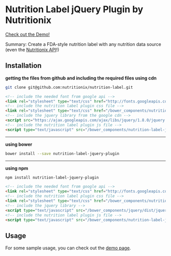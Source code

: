 Nutrition Label jQuery Plugin by Nutritionix
============================================

[Check out the Demo!](http://dev2.nutritionix.com/html/label-jquery-plugin/demo/demo.html)

Summary: Create a FDA-style nutrition label with any nutrition data source (even the [Nutritionix API](http://www.nutritionix.com/api)!)


Installation
------------

**getting the files from github and including the required files using cdn**
```sh
git clone git@github.com:nutritionix/nutrition-label.git
```

```html
<!-- include the needed font from google api -->
<link rel="stylesheet" type="text/css" href="http://fonts.googleapis.com/css?family=Archivo+Black" />
<!-- include the nutrition label plugin css file -->
<link rel="stylesheet" type="text/css" href="/bower_components/nutrition-label-jquery-plugin/dist/css/nutritionLabel-min.css">
<!-- include the jquery library from the google cdn -->
<script src="https://ajax.googleapis.com/ajax/libs/jquery/1.8.0/jquery.min.js"></script>
<!-- include the nutrition label plugin js file -->
<script type="text/javascript" src="/bower_components/nutrition-label-jquery-plugin/dist/js/nutritionLabel-min.js"></script>
```

***

**using bower**
```sh
bower install --save nutrition-label-jquery-plugin
```

***

**using npm**
```sh
npm install nutrition-label-jquery-plugin
```

```html
<!-- include the needed font from google api -->
<link rel="stylesheet" type="text/css" href="http://fonts.googleapis.com/css?family=Archivo+Black" />
<!-- include the nutrition label plugin css file -->
<link rel="stylesheet" type="text/css" href="/bower_components/nutrition-label-jquery-plugin/dist/css/nutritionLabel-min.css">
<!-- include the jquery library -->
<script type="text/javascript" src="/bower_components/jquery/dist/jquery.min.js"></script>
<!-- include the nutrition label plugin js file -->
<script type="text/javascript" src="/bower_components/nutrition-label-jquery-plugin/dist/js/nutritionLabel-min.js"></script>
```


Usage
-----

For some sample usage, you can check out the [demo page](http://dev2.nutritionix.com/html/label-jquery-plugin/demo/demo.html).
